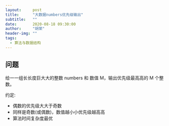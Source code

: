 ```yaml
---
layout:     post
title:      "大数据numbers优先级输出"
subtitle:   ""
date:       2020-08-18 09:30:00
author:     "胡荣"
header-img: ""
tags:
  - 算法与数据结构
---
```


## 问题

给⼀一组⻓长度巨⼤大的整数 numbers 和 数值 M，输出优先级最⾼高的 M 个整数。 

约定:
- 偶数的优先级⼤大于奇数
- 同样是奇数(或偶数)，数值越⼩小优先级越⾼高
- 算法时间复杂度最优